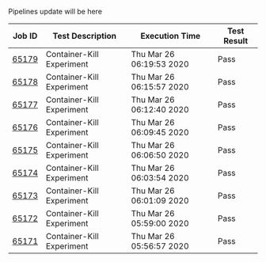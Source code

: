 Pipelines update will be here

| Job ID |   Test Description         | Execution Time |Test Result   |
 |---------|---------------------------| --------------|--------|
|     <a href= "https://gitlab.mayadata.io/litmuschaos/litmus-e2e/-/jobs/65179">65179</a>           |  Container-Kill Experiment           | Thu Mar 26 06:19:53 2020  | Pass |
|     <a href= "https://gitlab.mayadata.io/litmuschaos/litmus-e2e/-/jobs/65178">65178</a>           |  Container-Kill Experiment           | Thu Mar 26 06:15:57 2020  | Pass |
|     <a href= "https://gitlab.mayadata.io/litmuschaos/litmus-e2e/-/jobs/65177">65177</a>           |  Container-Kill Experiment           | Thu Mar 26 06:12:40 2020  | Pass |
|     <a href= "https://gitlab.mayadata.io/litmuschaos/litmus-e2e/-/jobs/65176">65176</a>           |  Container-Kill Experiment           | Thu Mar 26 06:09:45 2020  | Pass |
|     <a href= "https://gitlab.mayadata.io/litmuschaos/litmus-e2e/-/jobs/65175">65175</a>           |  Container-Kill Experiment           | Thu Mar 26 06:06:50 2020  | Pass |
|     <a href= "https://gitlab.mayadata.io/litmuschaos/litmus-e2e/-/jobs/65174">65174</a>           |  Container-Kill Experiment           | Thu Mar 26 06:03:54 2020  | Pass |
|     <a href= "https://gitlab.mayadata.io/litmuschaos/litmus-e2e/-/jobs/65173">65173</a>           |  Container-Kill Experiment           | Thu Mar 26 06:01:09 2020  | Pass |
|     <a href= "https://gitlab.mayadata.io/litmuschaos/litmus-e2e/-/jobs/65172">65172</a>           |  Container-Kill Experiment           | Thu Mar 26 05:59:00 2020  | Pass |
 |    <a href= "https://gitlab.mayadata.io/litmuschaos/litmus-e2e/-/jobs/65171">65171</a>   |  Container-Kill Experiment           |  Thu Mar 26 05:56:57 2020     |Pass  |
